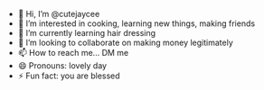 - 👋 Hi, I’m @cutejaycee
- 👀 I’m interested in cooking, learning new things, making friends 
- 🌱 I’m currently learning hair dressing 
- 💞️ I’m looking to collaborate on making money legitimately 
- 📫 How to reach me... DM me
- 😄 Pronouns: lovely day
- ⚡ Fun fact: you are blessed 

<!---
cutejaycee/cutejaycee is a ✨ special ✨ repository because its `README.md` (this file) appears on your GitHub profile.
You can click the Preview link to take a look at your changes.
--->
